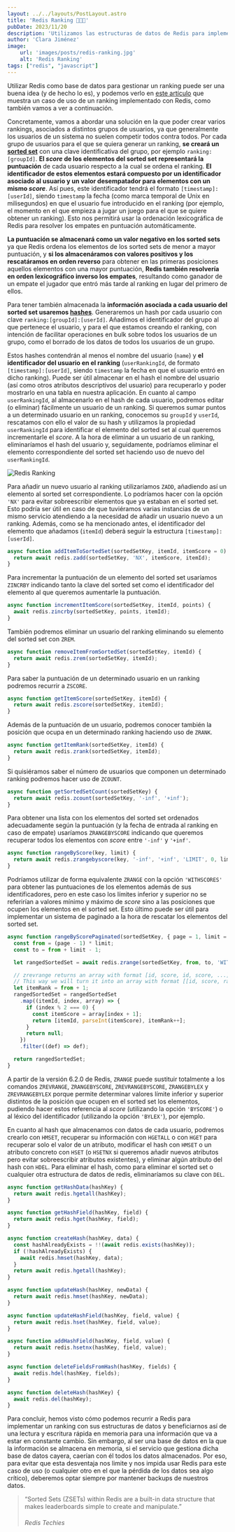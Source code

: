 ```yaml
---
layout: ../../layouts/PostLayout.astro
title: 'Redis Ranking 👩🏻‍💻'
pubDate: 2023/11/20
description: 'Utilizamos las estructuras de datos de Redis para implementar un ranking'
author: 'Clara Jiménez'
image:
    url: 'images/posts/redis-ranking.jpg' 
    alt: 'Redis Ranking'
tags: ["redis", "javascript"]
---
```


Utilizar Redis como base de datos para gestionar un ranking puede ser una buena idea (y de hecho lo es), y podemos verlo en [este artículo](https://redis.com/solutions/use-cases/leaderboards/) que muestra un caso de uso de un ranking implementado con Redis, como también vamos a ver a continuación.

Concretamente, vamos a abordar una solución en la que poder crear varios rankings, asociados a distintos grupos de usuarios, ya que generalmente los usuarios de un sistema no suelen competir todos contra todos. Por cada grupo de usuarios para el que se quiera generar un ranking, **se creará un [sorted set](https://redis.io/docs/data-types/sorted-sets/)** con una clave identificativa del grupo, por ejemplo `ranking:[groupId]`. **El *score* de los elementos del sorted set representará la puntuación** de cada usuario respecto a la cual se ordena el ranking. **El identificador de estos elementos estará compuesto por un identificador asociado al usuario y un valor desempatador para elementos con un mismo *score***. Así pues, este identificador tendrá el formato `[timestamp]:[userId]`, siendo `timestamp` la fecha (como marca temporal de Unix en milisegundos) en que el usuario fue introducido en el ranking (por ejemplo, el momento en el que empieza a jugar un juego para el que se quiere obtener un ranking). Esto nos permitirá usar la ordenación lexicográfica de Redis para resolver los empates en puntuación automáticamente.

**La puntuación se almacenará como un valor negativo en los sorted sets** ya que Redis ordena los elementos de los sorted sets de menor a mayor puntuación, y **si los almacenáramos con valores positivos y los rescatáramos en orden reverso** para obtener en las primeras posiciones aquellos elementos con una mayor puntuación, **Redis también resolvería en orden lexicográfico inverso los empates**, resultando como ganador de un empate el jugador que entró más tarde al ranking en lugar del primero de ellos.

Para tener también almacenada la **información asociada a cada usuario del sorted set usaremos [hashes](https://redis.io/docs/data-types/hashes/)**. Generaremos un hash por cada usuario con clave `ranking:[groupId]:[userId]`. Añadimos el identificador del grupo al que pertenece el usuario, y para el que estamos creando el ranking, con intención de facilitar operaciones en bulk sobre todos los usuarios de un grupo, como el borrado de los datos de todos los usuarios de un grupo.

Estos hashes contendrán al menos el nombre del usuario (`name`) y **el identificador del usuario en el ranking** (`userRankingId`, de formato `[timestamp]:[userId]`, siendo `timestamp` la fecha en que el usuario entró en dicho ranking). Puede ser útil almacenar en el hash el nombre del usuario (así como otros atributos descriptivos del usuario) para recuperarlo y poder mostrarlo en una tabla en nuestra aplicación. En cuanto al campo `userRankingId`, al almacenarlo en el hash de cada usuario, podremos editar (o eliminar) fácilmente un usuario de un ranking. Si queremos sumar puntos a un determinado usuario en un ranking, conocemos su `groupId` y `userId`, rescatamos con ello el valor de su hash y utilizamos la propiedad `userRankingId` para identificar el elemento del sorted set al cual queremos incrementarle el *score*. A la hora de eliminar a un usuario de un ranking, eliminaríamos el hash del usuario y, seguidamente, podríamos eliminar el elemento correspondiente del sorted set haciendo uso de nuevo del `userRankingId`.

![Redis Ranking](/images/posts/redis-ranking.jpg)

Para añadir un nuevo usuario al ranking utilizaríamos `ZADD`, añadiendo así un elemento al sorted set correspondiente. Lo podríamos hacer con la opción `'NX'` para evitar sobreescribir elementos que ya estaban en el sorted set. Esto podría ser útil en caso de que tuviéramos varias instancias de un mismo servicio atendiendo a la necesidad de añadir un usuario nuevo a un ranking. Además, como se ha mencionado antes, el identificador del elemento que añadamos (`itemId`) deberá seguir la estructura `[timestamp]:[userId]`.

```javascript
async function addItemToSortedSet(sortedSetKey, itemId, itemScore = 0) {
  return await redis.zadd(sortedSetKey, 'NX', itemScore, itemId);
}
```

Para incrementar la puntuación de un elemento del sorted set usaríamos `ZINCRBY` indicando tanto la clave del sorted set como el identificador del elemento al que queremos aumentarle la puntuación.

```javascript
async function incrementItemScore(sortedSetKey, itemId, points) {
  await redis.zincrby(sortedSetKey, points, itemId);
}
```

También podremos eliminar un usuario del ranking eliminando su elemento del sorted set con `ZREM`.

```javascript
async function removeItemFromSortedSet(sortedSetKey, itemId) {
  return await redis.zrem(sortedSetKey, itemId);
}
```

Para saber la puntuación de un determinado usuario en un ranking podremos recurrir a `ZSCORE`.

```javascript
async function getItemScore(sortedSetKey, itemId) {
  return await redis.zscore(sortedSetKey, itemId);
}
```

Además de la puntuación de un usuario, podremos conocer también la posición que ocupa en un determinado ranking haciendo uso de `ZRANK`.

```javascript
async function getItemRank(sortedSetKey, itemId) {
  return await redis.zrank(sortedSetKey, itemId);
}
```

Si quisiéramos saber el número de usuarios que componen un determinado ranking podremos hacer uso de `ZCOUNT`.

```javascript
async function getSortedSetCount(sortedSetKey) {
  return await redis.zcount(sortedSetKey, '-inf', '+inf');
}
```

Para obtener una lista con los elementos del sorted set ordenados adecuadamente según la puntuación (y la fecha de entrada al ranking en caso de empate) usaríamos `ZRANGEBYSCORE` indicando que queremos recuperar todos los elementos con *score* entre `'-inf'` y `'+inf'`.

```javascript
async function rangeByScore(key, limit) {
  return await redis.zrangebyscore(key, '-inf', '+inf', 'LIMIT', 0, limit);
}
```

Podríamos utilizar de forma equivalente `ZRANGE` con la opción `'WITHSCORES'` para obtener las puntuaciones de los elementos además de sus identificadores, pero en este caso los límites inferior y superior no se referirían a valores mínimo y máximo de *score* sino a las posiciones que ocupen los elementos en el sorted set. Esto último puede ser útil para implementar un sistema de paginado a la hora de rescatar los elementos del sorted set.

```javascript
async function rangeByScorePaginated(sortedSetKey, { page = 1, limit = 10 } = {}) {
  const from = (page - 1) * limit;
  const to = from + limit - 1;

  let rangedSortedSet = await redis.zrange(sortedSetKey, from, to, 'WITHSCORES');

  // zrevrange returns an array with format [id, score, id, score, ...]
  // This way we will turn it into an array with format [[id, score, rank],  [id, score, rank], ...]
  let itemRank = from + 1;
  rangedSortedSet = rangedSortedSet
    .map((itemId, index, array) => {
      if (index % 2 === 0) {
        const itemScore = array[index + 1];
        return [itemId, parseInt(itemScore), itemRank++];
      }
      return null;
    })
    .filter((def) => def);

  return rangedSortedSet;
}
```

A partir de la versión 6.2.0 de Redis, `ZRANGE` puede sustituir totalmente a los comandos `ZREVRANGE`, `ZRANGEBYSCORE`, `ZREVRANGEBYSCORE`, `ZRANGEBYLEX` y `ZREVRANGEBYLEX` porque permite determinar valores límite inferior y superior distintos de la posición que ocupen en el sorted set los elementos, pudiendo hacer estos referencia al *score* (utilizando la opción `'BYSCORE'`) o al léxico del identificador (utilizando la opción `'BYLEX'`), por ejemplo.

En cuanto al hash que almacenamos con datos de cada usuario, podremos crearlo con `HMSET`, recuperar su información con `HGETALL` o con `HGET` para recuperar solo el valor de un atributo, modificar el hash con `HMSET` o un atributo concreto con `HSET` (o `HSETNX` si queremos añadir nuevos atributos pero evitar sobreescribir atributos existentes), y eliminar algún atributo del hash con `HDEL`. Para eliminar el hash, como para eliminar el sorted set o cualquier otra estructura de datos de redis, eliminaríamos su clave con `DEL`.

```javascript
async function getHashData(hashKey) {
  return await redis.hgetall(hashKey);
}
```

```javascript
async function getHashField(hashKey, field) {
  return await redis.hget(hashKey, field);
}
```

```javascript
async function createHash(hashKey, data) {
  const hashAlreadyExists = !!(await redis.exists(hashKey));
  if (!hashAlreadyExists) {
    await redis.hmset(hashKey, data);
  }
  return await redis.hgetall(hashKey);
}
```

```javascript
async function updateHash(hashKey, newData) {
  return await redis.hmset(hashKey, newData);
}
```

```javascript
async function updateHashField(hashKey, field, value) {
  return await redis.hset(hashKey, field, value);
}
```

```javascript
async function addHashField(hashKey, field, value) {
  return await redis.hsetnx(hashKey, field, value);
}
```

```javascript
async function deleteFieldsFromHash(hashKey, fields) {
  await redis.hdel(hashKey, fields);
}
```

```javascript
async function deleteHash(hashKey) {
  await redis.del(hashKey);
}
```

Para concluir, hemos visto cómo podemos recurrir a Redis para implementar un ranking con sus estructuras de datos y beneficiarnos así de una lectura y escritura rápida en memoria para una información que va a estar en constante cambio. Sin embargo, al ser una base de datos en la que la información se almacena en memoria, si el servicio que gestiona dicha base de datos cayera, caerían con él todos los datos almacenados. Por eso, para evitar que esta desventaja nos limite y nos impida usar Redis para este caso de uso (o cualquier otro en el que la pérdida de los datos sea algo crítico), deberemos optar siempre por mantener backups de nuestros datos.

> “Sorted Sets (ZSETs) within Redis are a built-in data structure that makes leaderboards simple to create and manipulate.”
>
> ###### Redis Techies
